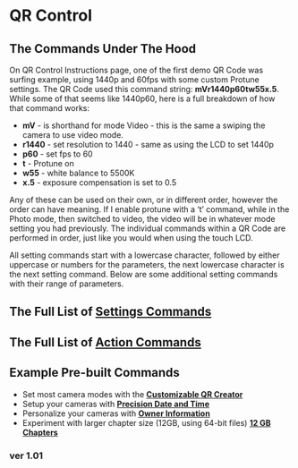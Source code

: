# QR Control
## The Commands Under The Hood 

On QR Control Instructions page, one of the first demo QR Code was surfing example, using 1440p and 60fps with some custom Protune settings. The QR Code used this command string: **mVr1440p60tw55x.5**. While some of that seems like 1440p60, here is a full breakdown of how that command works:

* **mV** - is shorthand for mode Video - this is the same a swiping the camera to use video mode.
* **r1440** - set resolution to 1440 - same as using the LCD to set 1440p
* **p60** - set fps to 60 
* **t** - Protune on
* **w55** - white balance to 5500K
* **x.5** - exposure compensation is set to 0.5
  
Any of these can be used on their own, or in different order, however the order can have meaning.  If I enable protune with a ‘t’ command, while in the Photo mode, then switched to video, the video will be in whatever mode setting you had previously. The individual commands within a QR Code are performed in order, just like you would when using the touch LCD.

All setting commands start with a lowercase character, followed by either uppercase or numbers for the parameters, the next lowercase character is the next setting command. Below are some additional setting commands with their range of parameters.


## The Full List of [**Settings Commands**](./settings)

## The Full List of [**Action Commands**](./actions)

## Example Pre-built Commands

* Set most camera modes with the [**Customizable QR Creator**](./custom)
* Setup your cameras with [**Precision Date and Time**](./precisiontime)
* Personalize your cameras with [**Owner Information**](./owner)
* Experiment with larger chapter size (12GB, using 64-bit files) [**12 GB Chapters**](./chapters)

### ver 1.01
